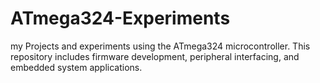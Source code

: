 # ATmega324-Experiments
my Projects and experiments using the ATmega324 microcontroller. This repository includes firmware development, peripheral interfacing, and embedded system applications.
